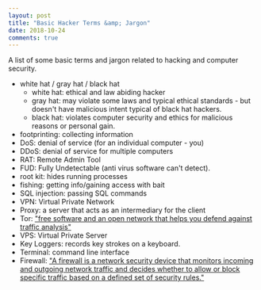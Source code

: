 ```yaml
---
layout: post
title: "Basic Hacker Terms &amp; Jargon"
date: 2018-10-24
comments: true
---
```


A list of some basic terms and jargon related to hacking and computer security.

- white hat / gray hat / black hat
    *  white hat: ethical and law abiding hacker
    * gray hat: may violate some laws and typical ethical standards - but doesn't have malicious intent typical of black hat hackers.
    * black hat: violates computer security and ethics for malicious reasons or personal gain.
- footprinting: collecting information
- DoS: denial of service (for an individual computer - you)
- DDoS: denial of service for multiple computers
- RAT: Remote Admin Tool
- FUD: Fully Undetectable (anti virus software can't detect).
- root kit: hides running processes
- fishing: getting info/gaining access with bait
- SQL injection: passing SQL commands
- VPN: Virtual Private Network
- Proxy: a server that acts as an intermediary for the client
- Tor: ["free software and an open network that helps you defend against traffic analysis"](https://www.torproject.org/)
- VPS: Virtual Private Server
- Key Loggers: records key strokes on a keyboard.
- Terminal: command line interface
- Firewall: ["A firewall is a network security device that monitors incoming and outgoing network traffic and decides whether to allow or block specific traffic based on a defined set of security rules."](https://www.cisco.com/c/en/us/products/security/firewalls/what-is-a-firewall.html)

